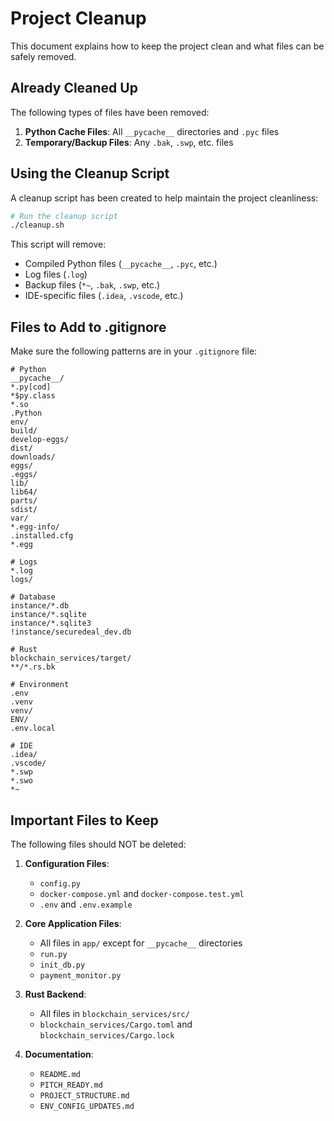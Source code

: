 # Project Cleanup

This document explains how to keep the project clean and what files can be safely removed.

## Already Cleaned Up

The following types of files have been removed:

1. **Python Cache Files**: All `__pycache__` directories and `.pyc` files
2. **Temporary/Backup Files**: Any `.bak`, `.swp`, etc. files

## Using the Cleanup Script

A cleanup script has been created to help maintain the project cleanliness:

```bash
# Run the cleanup script
./cleanup.sh
```

This script will remove:
- Compiled Python files (`__pycache__`, `.pyc`, etc.)
- Log files (`.log`)
- Backup files (`*~`, `.bak`, `.swp`, etc.)
- IDE-specific files (`.idea`, `.vscode`, etc.)

## Files to Add to .gitignore

Make sure the following patterns are in your `.gitignore` file:

```
# Python
__pycache__/
*.py[cod]
*$py.class
*.so
.Python
env/
build/
develop-eggs/
dist/
downloads/
eggs/
.eggs/
lib/
lib64/
parts/
sdist/
var/
*.egg-info/
.installed.cfg
*.egg

# Logs
*.log
logs/

# Database
instance/*.db
instance/*.sqlite
instance/*.sqlite3
!instance/securedeal_dev.db

# Rust
blockchain_services/target/
**/*.rs.bk

# Environment
.env
.venv
venv/
ENV/
.env.local

# IDE
.idea/
.vscode/
*.swp
*.swo
*~
```

## Important Files to Keep

The following files should NOT be deleted:

1. **Configuration Files**:
   - `config.py`
   - `docker-compose.yml` and `docker-compose.test.yml`
   - `.env` and `.env.example`

2. **Core Application Files**:
   - All files in `app/` except for `__pycache__` directories
   - `run.py`
   - `init_db.py`
   - `payment_monitor.py`

3. **Rust Backend**:
   - All files in `blockchain_services/src/`
   - `blockchain_services/Cargo.toml` and `blockchain_services/Cargo.lock`

4. **Documentation**:
   - `README.md`
   - `PITCH_READY.md`
   - `PROJECT_STRUCTURE.md`
   - `ENV_CONFIG_UPDATES.md`
